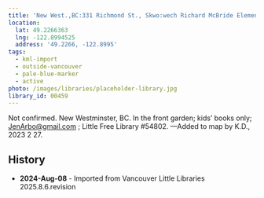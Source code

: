 ```yaml
---
title: 'New West.,BC:331 Richmond St., Skwo:wech Richard McBride Elementary School.'
location:
  lat: 49.2266363
  lng: -122.8994525
  address: '49.2266, -122.8995'
tags:
  - kml-import
  - outside-vancouver
  - pale-blue-marker
  - active
photo: /images/libraries/placeholder-library.jpg
library_id: 00459
---
```

Not confirmed. New Westminster, BC.
In the front garden; kids’ books only; JenArbo@gmail.com ; Little Free Library #54802.
—Added to map by K.D., 2023 2 27.  

## History
- **2024-Aug-08** - Imported from Vancouver Little Libraries 2025.8.6.revision
